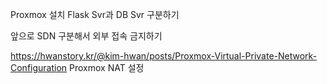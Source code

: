 Proxmox 설치
Flask Svr과 DB Svr 구분하기

앞으로  SDN 구분해서 외부 접속 금지하기


https://hwanstory.kr/@kim-hwan/posts/Proxmox-Virtual-Private-Network-Configuration
Proxmox NAT 설정
